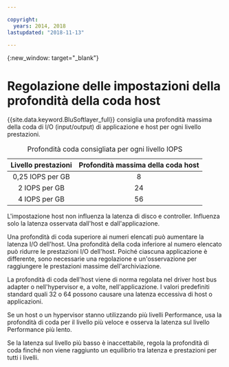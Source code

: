 ```yaml
---

copyright:
  years: 2014, 2018
lastupdated: "2018-11-13"

---
```

{:new_window: target="_blank"}

# Regolazione delle impostazioni della profondità della coda host

{{site.data.keyword.BluSoftlayer_full}} consiglia una profondità massima della coda di I/O (input/output) di applicazione e host per ogni livello prestazioni.

<table align="center">
  <caption>Profondità coda consigliata per ogni livello IOPS</caption>
        <thead>
	    <tr>
		<th>Livello prestazioni</th>
		<th>Profondità massima della coda host</th>
	    </tr>
	</thead>
	<tbody>
   	    <tr>
		<td style="text-align: center; vertical-align: middle;">0,25 IOPS per GB</td>
		<td style="text-align: center; vertical-align: middle;">8</td>
	    </tr>
	    <tr>
		<td style="text-align: center; vertical-align: middle;">2 IOPS per GB</td>
		<td style="text-align: center; vertical-align: middle;">24</td>
	    </tr>
	    <tr>
		<td style="text-align: center; vertical-align: middle;">4 IOPS per GB</td>
		<td style="text-align: center; vertical-align: middle;">56</td>
            </tr>
         </tbody>
</table>


L'impostazione host non influenza la latenza di disco e controller. Influenza solo la latenza osservata dall'host e dall'applicazione.

Una profondità di coda superiore ai numeri elencati può aumentare la latenza I/O dell'host. Una profondità della coda inferiore al numero elencato può ridurre le prestazioni I/O dell'host. Poiché ciascuna applicazione è differente, sono necessarie una regolazione e un'osservazione per raggiungere le prestazioni massime dell'archiviazione.

La profondità di coda dell'host viene di norma regolata nel driver host bus adapter o nell'hypervisor e, a volte, nell'applicazione. I valori predefiniti standard quali 32 o 64 possono causare una latenza eccessiva di host o applicazioni.

Se un host o un hypervisor stanno utilizzando più livelli Performance, usa la profondità di coda per il livello più veloce e osserva la latenza sul livello Performance più lento.

Se la latenza sul livello più basso è inaccettabile, regola la profondità di coda finché non viene raggiunto un equilibrio tra latenza e prestazioni per tutti i livelli.
